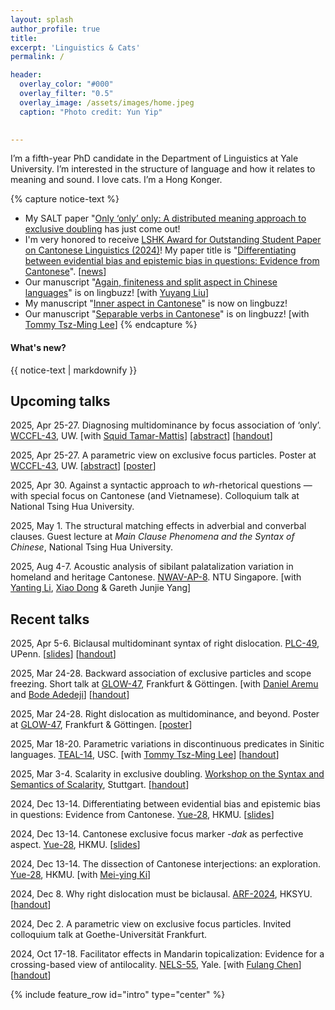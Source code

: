 ```yaml
---
layout: splash
author_profile: true
title:
excerpt: 'Linguistics & Cats'
permalink: /

header:
  overlay_color: "#000"
  overlay_filter: "0.5"
  overlay_image: /assets/images/home.jpeg
  caption: "Photo credit: Yun Yip"

  
---
```


I’m a fifth-year PhD candidate in the Department of Linguistics at Yale University. I’m interested in the structure of language and how it relates to meaning and sound. I love cats. I’m a Hong Konger.


{% capture notice-text %}
* My SALT paper "[Only ‘only’ only: A distributed meaning approach to exclusive doubling](https://doi.org/10.3765/kz03tp98) has just come out!
* I'm very honored to receive [LSHK Award for Outstanding Student Paper on Cantonese Linguistics (2024)](https://lshk.org/awards-and-subsidies/award-for-outstanding-student-paper-on-cantonese-linguistics/)! My paper title is "[Differentiating between evidential bias and epistemic bias in questions: Evidence from Cantonese](https://lingbuzz.net/lingbuzz/008751)". [[news](https://ling.yale.edu/posts/2025-01-11-ka-fai-yip-wins-lshk-award-for-outstanding-student-paper-on-cantonese-linguistics)]
* Our manuscript "[Again, finiteness and split aspect in Chinese languages](https://lingbuzz.net/lingbuzz/008780)" is on lingbuzz! [with [Yuyang Liu](https://yuyliu.github.io/)]
* My manuscript "[Inner aspect in Cantonese](https://lingbuzz.net/lingbuzz/008705)" is now on lingbuzz!
* Our manuscript "[Separable verbs in Cantonese](https://ling.auf.net/lingbuzz/008731)" is on lingbuzz! [with [Tommy Tsz-Ming Lee](https://tszminglee.github.io/)]
{% endcapture %}

<div class="notice--info">
  <h4 class="no_toc">What's new?</h4>
  {{ notice-text | markdownify }}
</div>

## Upcoming talks
2025, Apr 25-27. Diagnosing multidominance by focus association of ‘only’. [WCCFL-43](https://wccfl43.github.io/), UW. [with [Squid Tamar-Mattis](https://campuspress.yale.edu/squidtm/)] [[abstract](https://kafai-yip.github.io/assets/docs/RNR-only_WCCFL-43_abstract_YipTamar-Mattis.pdf)]  [[handout](https://kafai-yip.github.io/assets/docs/RNR-only_WCCFL-43_handout.pdf)]

2025, Apr 25-27. A parametric view on exclusive focus particles. Poster at [WCCFL-43](https://wccfl43.github.io/), UW. [[abstract](https://kafai-yip.github.io/assets/docs/only-typology_WCCFL-43_abstract_Yip.pdf)] [[poster](https://kafai-yip.github.io/assets/docs/only-typology_WCCFL-43_poster.pdf)]

2025, Apr 30. Against a syntactic approach to *wh*-rhetorical questions — with special focus on Cantonese (and Vietnamese). Colloquium talk at National Tsing Hua University.

2025, May 1. The structural matching effects in adverbial and converbal clauses. Guest lecture at *Main Clause Phenomena and the Syntax of Chinese*, National Tsing Hua University.

2025, Aug 4-7. Acoustic analysis of sibilant palatalization variation in homeland and heritage Cantonese. [NWAV-AP-8](https://www.ntu.edu.sg/nie/new-ways-of-analysing-variation-asia-pacific-8-singapore). NTU Singapore. [with [Yanting Li](https://sites.google.com/uci.edu/yantingli/home), [Xiao Dong](https://ealc.indiana.edu/people/dong-xiao.html) & Gareth Junjie Yang]

## Recent talks
2025, Apr 5-6. Biclausal multidominant syntax of right dislocation. [PLC-49](https://sites.google.com/sas.upenn.edu/plc49/plc-49?authuser=0), UPenn. [[slides](https://kafai-yip.github.io/assets/docs/RD_multi_PLC-49_slides.pdf)] [[handout](https://kafai-yip.github.io/assets/docs/RD_multi_PLC-49_handout.pdf)]

2025, Mar 24-28. Backward association of exclusive particles and scope freezing. Short talk at [GLOW-47](https://glowlinguistics.org/47/), Frankfurt & Göttingen. [with [Daniel Aremu](https://aremudaniel90.wixsite.com/linguist-dan) and [Bode Adedeji](https://bodeadedeji.github.io/)] [[handout](https://kafai-yip.github.io/assets/docs/BAwF_GLOW-47_handout.pdf)]

2025, Mar 24-28. Right dislocation as multidominance, and beyond. Poster at [GLOW-47](https://glowlinguistics.org/47/), Frankfurt & Göttingen. [[poster](https://kafai-yip.github.io/assets/docs/RD_GLOW-47_poster.pdf)]

2025, Mar 18-20. Parametric variations in discontinuous predicates in Sinitic languages. [TEAL-14](https://sites.google.com/view/teal14/home), USC. [with [Tommy Tsz-Ming Lee](https://tszminglee.github.io/)] [[handout](https://kafai-yip.github.io/assets/docs/D-Preds_TEAL-14_handout.pdf)]

2025, Mar 3-4. Scalarity in exclusive doubling. [Workshop on the Syntax and Semantics of Scalarity](https://linguistlist.org/issues/35/3265/), Stuttgart. [[handout](https://kafai-yip.github.io/assets/docs/only_SYSSI_handout.pdf)] 

2024, Dec 13-14. Differentiating between evidential bias and epistemic bias in questions: Evidence from Cantonese. [Yue-28](https://www.hkmu.edu.hk/el/yue28/), HKMU. [[slides](https://docs.google.com/presentation/d/1teg3pw27PtOqquw9peMC6sau9z8Hib_nCb4GurU9FLg/edit?usp=sharing)]

2024, Dec 13-14. Cantonese exclusive focus marker *-dak* as perfective aspect. [Yue-28](https://www.hkmu.edu.hk/el/yue28/), HKMU.  [[slides](https://kafai-yip.github.io/assets/docs/Yue-28_dak_slides.pdf)]

2024, Dec 13-14. The dissection of Cantonese interjections: an exploration. [Yue-28](https://www.hkmu.edu.hk/el/yue28/), HKMU. [with [Mei-ying Ki](https://kimeiying.ws.gc.cuny.edu/)]

2024, Dec 8. Why right dislocation must be biclausal. [ARF-2024](https://lshk.org/events/arf/), HKSYU. [[handout](https://kafai-yip.github.io/assets/docs/RD-Biclausal_ARF-2024_handout.pdf)]

2024, Dec 2. A parametric view on exclusive focus particles. Invited colloquium talk at Goethe-Universität Frankfurt.

2024, Oct 17-18. Facilitator effects in Mandarin topicalization: Evidence for a crossing-based view of antilocality. [NELS-55](https://campuspress.yale.edu/nels55/), Yale. [with [Fulang Chen](https://sites.google.com/view/fulang-chen/)] [[handout](https://campuspress.yale.edu/nels55/files/2024/10/nels55_handout_chen-yip.pdf)]


{% include feature_row id="intro" type="center" %}
